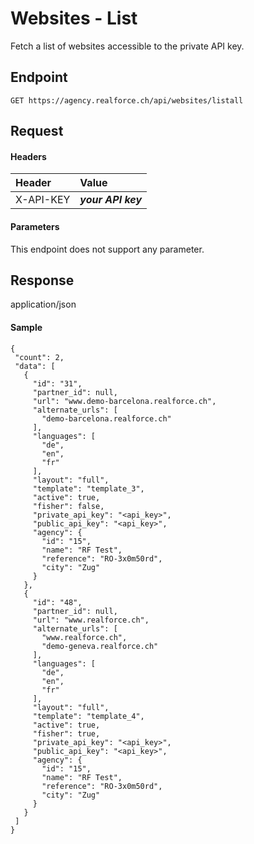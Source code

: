 # Websites - List
Fetch a list of websites accessible to the private API key.

## Endpoint
```
GET https://agency.realforce.ch/api/websites/listall
```

## Request

#### Headers

| Header | Value        |
| :--- |:-------------|
| X-API-KEY | **_your API key_** |

#### Parameters
This endpoint does not support any parameter.


## Response
application/json

#### Sample

```
{
 "count": 2,
 "data": [
   {
     "id": "31",
     "partner_id": null,
     "url": "www.demo-barcelona.realforce.ch",
     "alternate_urls": [
       "demo-barcelona.realforce.ch"
     ],
     "languages": [
       "de",
       "en",
       "fr"
     ],
     "layout": "full",
     "template": "template_3",
     "active": true,
     "fisher": false,
     "private_api_key": "<api_key>",
     "public_api_key": "<api_key>",
     "agency": {
       "id": "15",
       "name": "RF Test",
       "reference": "RO-3x0m50rd",
       "city": "Zug"
     }
   },
   {
     "id": "48",
     "partner_id": null,
     "url": "www.realforce.ch",
     "alternate_urls": [
       "www.realforce.ch",
       "demo-geneva.realforce.ch"
     ],
     "languages": [
       "de",
       "en",
       "fr"
     ],
     "layout": "full",
     "template": "template_4",
     "active": true,
     "fisher": true,
     "private_api_key": "<api_key>",
     "public_api_key": "<api_key>",
     "agency": {
       "id": "15",
       "name": "RF Test",
       "reference": "RO-3x0m50rd",
       "city": "Zug"
     }
   }
 ]
}
```
